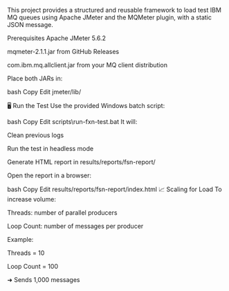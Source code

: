 This project provides a structured and reusable framework to load test IBM MQ queues using Apache JMeter and the MQMeter plugin, with a static JSON message.

Prerequisites
 Apache JMeter 5.6.2

mqmeter-2.1.1.jar from GitHub Releases

com.ibm.mq.allclient.jar from your MQ client distribution

Place both JARs in:

bash
Copy
Edit
jmeter/lib/

🖥️ Run the Test
Use the provided Windows batch script:

bash
Copy
Edit
scripts\run-fxn-test.bat
It will:

Clean previous logs

Run the test in headless mode

Generate HTML report in results/reports/fsn-report/

Open the report in a browser:

bash
Copy
Edit
results/reports/fsn-report/index.html
📈 Scaling for Load
To increase volume:

Threads: number of parallel producers

Loop Count: number of messages per producer

Example:

Threads = 10

Loop Count = 100

➜ Sends 1,000 messages



